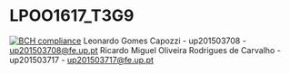 # LPOO1617_T3G9
[![BCH compliance](https://bettercodehub.com/edge/badge/leonardogomesc/LPOO1617_T3G9)](https://bettercodehub.com/)
Leonardo Gomes Capozzi - up201503708 - up201503708@fe.up.pt
Ricardo Miguel Oliveira Rodrigues de Carvalho - up201503717 - up201503717@fe.up.pt

